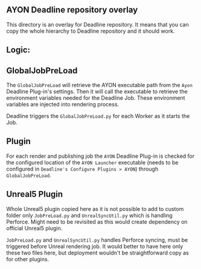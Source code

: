 ## AYON Deadline repository overlay

 This directory is an overlay for Deadline repository. 
 It means that you can copy the whole hierarchy to Deadline repository and it 
 should work.
 
 Logic:
 -----
 GlobalJobPreLoad
 ----- 
 
The `GlobalJobPreLoad` will retrieve the AYON executable path from the
`Ayon` Deadline Plug-in's settings. Then it will call the executable to 
retrieve the environment variables needed for the Deadline Job.
These environment variables are injected into rendering process.

Deadline triggers the `GlobalJobPreLoad.py` for each Worker as it starts the 
Job.  

<!-- *Note*: It also contains backward compatible logic to preserve functionality 
for old Pype2 and non-OpenPype triggered jobs. -->
 
 Plugin
 ------
 For each render and publishing job the `AYON` Deadline Plug-in is checked 
 for the configured location of the `AYON Launcher` executable (needs to be configured 
 in `Deadline's Configure Plugins > AYON`) through `GlobalJobPreLoad`.

Unreal5 Plugin
--------------
Whole Unreal5 plugin copied here as it is not possible to add to custom folder only `JobPreLoad.py` and `UnrealSyncUtil.py` which is handling Perforce. 
Might need to be revisited as this would create dependency on official Unreal5 plugin.

`JobPreLoad.py` and `UnrealSyncUtil.py` handles Perforce syncing, must be triggered before Unreal rendering job. 
It would better to have here only these two files here, but deployment wouldn't be straightforward copy as for other plugins.
 
 
